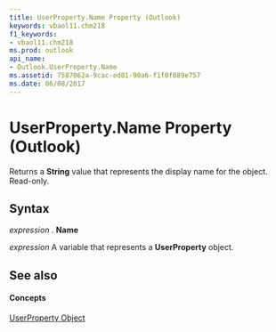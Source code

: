 ```yaml
---
title: UserProperty.Name Property (Outlook)
keywords: vbaol11.chm218
f1_keywords:
- vbaol11.chm218
ms.prod: outlook
api_name:
- Outlook.UserProperty.Name
ms.assetid: 7587062a-9cac-ed81-90a6-f1f0f089e757
ms.date: 06/08/2017
---
```



# UserProperty.Name Property (Outlook)

Returns a **String** value that represents the display name for the object. Read-only.


## Syntax

 _expression_ . **Name**

 _expression_ A variable that represents a **UserProperty** object.


## See also


#### Concepts


[UserProperty Object](userproperty-object-outlook.md)

